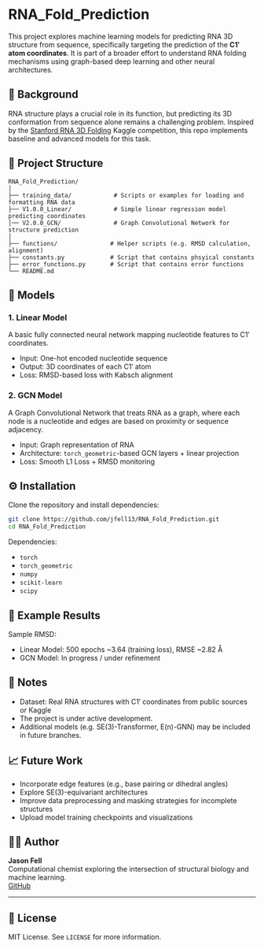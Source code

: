 # RNA_Fold_Prediction

This project explores machine learning models for predicting RNA 3D structure from sequence, specifically targeting the prediction of the **C1′ atom coordinates**. It is part of a broader effort to understand RNA folding mechanisms using graph-based deep learning and other neural architectures.

## 🔬 Background

RNA structure plays a crucial role in its function, but predicting its 3D conformation from sequence alone remains a challenging problem. Inspired by the [Stanford RNA 3D Folding](https://www.kaggle.com/competitions/stanford-rna-folding) Kaggle competition, this repo implements baseline and advanced models for this task.

## 📁 Project Structure

```
RNA_Fold_Prediction/
│
├── training_data/            # Scripts or examples for loading and formatting RNA data
├── V1.0.0_Linear/            # Simple linear regression model predicting coordinates
│── V2.0.0_GCN/               # Graph Convolutional Network for structure prediction
│
├── functions/               # Helper scripts (e.g. RMSD calculation, alignment)
├── constants.py             # Script that contains phsyical constants
├── error_functions.py       # Script that contains error functions
└── README.md
```

## 🧠 Models

### 1. Linear Model
A basic fully connected neural network mapping nucleotide features to C1′ coordinates.

- Input: One-hot encoded nucleotide sequence
- Output: 3D coordinates of each C1′ atom
- Loss: RMSD-based loss with Kabsch alignment

### 2. GCN Model
A Graph Convolutional Network that treats RNA as a graph, where each node is a nucleotide and edges are based on proximity or sequence adjacency.

- Input: Graph representation of RNA
- Architecture: `torch_geometric`-based GCN layers + linear projection
- Loss: Smooth L1 Loss + RMSD monitoring

## ⚙️ Installation

Clone the repository and install dependencies:
```bash
git clone https://github.com/jfell13/RNA_Fold_Prediction.git
cd RNA_Fold_Prediction
```

Dependencies:
- `torch`
- `torch_geometric`
- `numpy`
- `scikit-learn`
- `scipy`

## 🧪 Example Results

Sample RMSD:
- Linear Model: 500 epochs ~3.64 (training loss), RMSE ~2.82 Å
- GCN Model: In progress / under refinement

## 📌 Notes

- Dataset: Real RNA structures with C1′ coordinates from public sources or Kaggle
- The project is under active development.
- Additional models (e.g. SE(3)-Transformer, E(n)-GNN) may be included in future branches.

## 📈 Future Work

- Incorporate edge features (e.g., base pairing or dihedral angles)
- Explore SE(3)-equivariant architectures
- Improve data preprocessing and masking strategies for incomplete structures
- Upload model training checkpoints and visualizations

## 🧑‍💻 Author

**Jason Fell**  
Computational chemist exploring the intersection of structural biology and machine learning.  
[GitHub](https://github.com/jfell13)

---

## 📄 License

MIT License. See `LICENSE` for more information.
